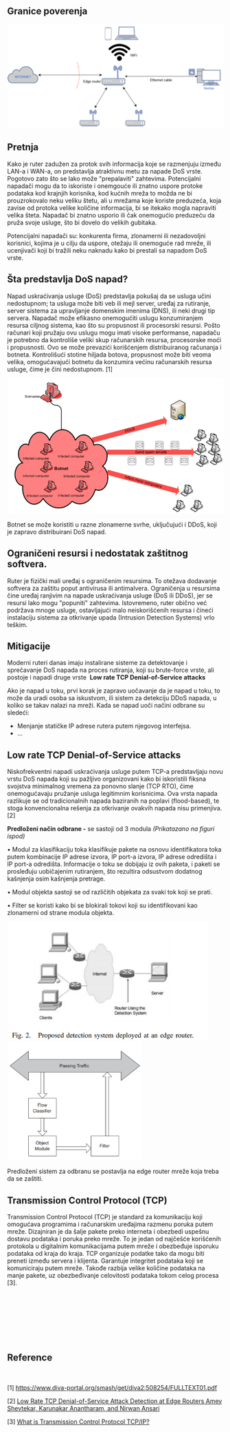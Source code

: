 ## Granice poverenja

![loading-ag-229](./../Images/Internet%20granica.png)

## Pretnja

Kako je ruter zadužen za protok svih informacija koje se razmenjuju između LAN-a i WAN-a, on predstavlja atraktivnu metu za napade DoS vrste. Pogotovo zato što se lako može "prepalaviti" zahtevima. Potencijalni napadači mogu da to iskoriste i onemgouće ili znatno uspore protoke podataka kod krajnjih korisnika, kod kućnih mreža to možda ne bi prouzrokovalo neku veliku štetu, ali u mrežama koje koriste preduzeća, koja zavise od protoka velike količine informacija, bi se itekako mogla napraviti velika šteta. Napadač bi znatno usporio ili čak onemogućio preduzeću da pruža svoje usluge, što bi dovelo do velikih gubitaka.

Potencijalni napadači su: konkurenta firma, zlonamerni ili nezadovoljni korisnici, kojima je u cilju da uspore, otežaju ili onemoguće rad mreže, ili ucenjivači koji bi tražili neku naknadu kako bi prestali sa napadom DoS vrste.



## Šta predstavlja DoS napad?

Napad uskraćivanja usluge (DoS) predstavlja pokušaj da se usluga učini nedostupnom; ta usluga može biti veb ili mejl server, uređaj za rutiranje, server sistema za upravljanje domenskim imenima (DNS), ili neki drugi tip servera. Napadač može efikasno onemogućiti uslugu konzumiranjem resursa ciljnog sistema, kao što su propusnost ili procesorski resursi. Pošto računari koji pružaju ovu uslugu mogu imati visoke performanse, napadaču je potrebno da kontroliše veliki skup računarskih resursa, procesorske moći i propusnosti. Ovo se može prevazići korišćenjem distribuiranog računanja i botneta. Kontrolišući stotine hiljada botova, propusnost može biti veoma velika, omogućavajući botnetu da konzumira većinu računarskih resursa usluge, čime je čini nedostupnom. \[1\]

![Botnet.png](./../Images/Botnet.png)

Botnet se može koristiti u razne zlonamerne svrhe, uključujući i DDoS, koji je zapravo distribuirani DoS napad.

## Ograničeni resursi i nedostatak zaštitnog softvera.

Ruter je fizički mali uređaj s ograničenim resursima. To otežava dodavanje softvera za zaštitu poput antivirusa ili antimalvera. Ograničenja u resursima čine uređaj ranjivim na napade uskraćivanja usluge (DoS ili DDoS), jer se resursi lako mogu "popuniti" zahtevima. Istovremeno, ruter obično već podržava mnoge usluge, ostavljajući malo neiskorišćenih resursa i čineći instalaciju sistema za otkrivanje upada (Intrusion Detection Systems) vrlo teškim.

## Mitigacije

Moderni ruteri danas imaju instalirane sisteme za detektovanje i sprečavanje DoS napada na proces rutiranja, koji su brute-force vrste, ali postoje i napadi druge vrste  **Low rate TCP Denial-of-Service attacks**

Ako je napad u toku, prvi korak je zapravo uočavanje da je napad u toku, to može da uradi osoba sa iskustvom, ili sistem za detekciju DDoS napada, u koliko se takav nalazi na mreži. Kada se napad uoči načini odbrane su sledeći:

- Menjanje statičke IP adrese rutera putem njegovog interfejsa.
- ...

## Low rate TCP Denial-of-Service attacks

Niskofrekventni napadi uskraćivanja usluge putem TCP-a predstavljaju novu vrstu DoS napada koji su pažljivo organizovani kako bi iskoristili fiksna svojstva minimalnog vremena za ponovno slanje (TCP RTO), čime onemogućavaju pružanje usluga legitimnim korisnicima. Ova vrsta napada razlikuje se od tradicionalnih napada baziranih na poplavi (flood-based), te stoga konvencionalna rešenja za otkrivanje ovakvih napada nisu primenjiva. \[2\]

**Predloženi način odbrane -** se sastoji od 3 modula *(Prikatazano na figuri ispod)*

• Modul za klasifikaciju toka klasifikuje pakete na osnovu identifikatora toka putem kombinacije IP adrese izvora, IP port-a izvora, IP adrese odredišta i IP port-a odredišta. Informacije o toku se dobijaju iz ovih paketa, i paketi se prosleđuju uobičajenim rutiranjem, što rezultira odsustvom dodatnog kašnjenja osim kašnjenja pretrage.

• Modul objekta sastoji se od različitih objekata za svaki tok koji se prati. 

• Filter se koristi kako bi se blokirali tokovi koji su identifikovani kao zlonamerni od strane modula objekta.

<img title="" src="./../Images/Low rate DoS Detection sistem on enge router.png" alt="Low rate DoS Detection sistem on enge router.png" width="470" height="273"><img title="" src="./../Images/Architercture of the low rate DoS sistem.png" alt="Architercture of the low rate DoS sistem.png" width="313" height="277">

Predloženi sistem za odbranu se postavlja na edge router mreže koja treba da se zaštiti.

## Transmission Control Protocol (TCP)

Transmission Control Protocol (TCP) je standard za komunikaciju koji omogućava programima i računarskim uređajima razmenu poruka putem mreže. Dizajniran je da šalje pakete preko interneta i obezbedi uspešnu dostavu podataka i poruka preko mreže. To je jedan od najčešće korišćenih protokola u digitalnim komunikacijama putem mreže i obezbeđuje isporuku podataka od kraja do kraja. TCP organizuje podatke tako da mogu biti preneti između servera i klijenta. Garantuje integritet podataka koji se komuniciraju putem mreže. Takođe razbija velike količine podataka na manje pakete, uz obezbeđivanje celovitosti podataka tokom celog procesa \[3\].

&nbsp;

&nbsp;

&nbsp;

&nbsp;

## Reference

&nbsp;

\[1\] https://www.diva-portal.org/smash/get/diva2:508254/FULLTEXT01.pdf

\[2\] [Low Rate TCP Denial-of-Service Attack Detection at Edge Routers Amey Shevtekar, Karunakar Anantharam, and Nirwan Ansari](https://sci-hub.se/10.1109/lcomm.2005.1413635)

\[3\] [What is Transmission Control Protocol TCP/IP?](https://www.fortinet.com/resources/cyberglossary/tcp-ip#:~:text=Transmission%20Control%20Protocol%20%28TCP%29%20is,exchange%20messages%20over%20a%20network.)
